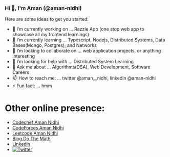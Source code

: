 ### Hi 👋, I'm Aman (@aman-nidhi)

<!--
**aman-nidhi/aman-nidhi** is a ✨ _special_ ✨ repository because its `README.md` (this file) appears on your GitHub profile.
-->

Here are some ideas to get you started:

- 🔭 I’m currently working on ... Razzle App (one stop web app to showcase all my frontend learnings)
- 🌱 I’m currently learning ... Typescript, Nodejs, Distributed Systems, Data Bases(Mongo, Postgres), and Networks
- 👯 I’m looking to collaborate on ... web application projects, or anything interesting
- 🤔 I’m looking for help with ... Distributed System Learning
- 💬 Ask me about ... Algorithms(DSA), Web Development, Software Careers
- 📫 How to reach me: ... twitter @aman__nidhi, linkedin @aman-nidhi
- ⚡ Fun fact: ... hmm


# Other online presence:
  - [Codechef Aman Nidhi](https://www.codechef.com/users/skyhavoc) 
  - [CodeForces  Aman Nidhi](https://codeforces.com/profile/skyhavoc) 
  - [Leetcode  Aman Nidhi](https://leetcode.com/skyhavoc/) 
  - [Blog Do The Math](https://medium.com/do-the-math/)
  - [Linkedin](https://www.linkedin.com/in/aman-nidhi/)
  - [![Twitter](https://img.shields.io/twitter/url/https/twitter.com/aman__nidhi.svg?style=social&label=Follow%20aman__nidhi)](https://twitter.com/aman__nidhi)
